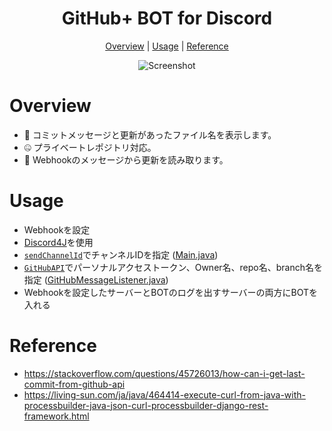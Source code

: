 <h1 align="center">GitHub+ BOT for Discord</h1>

<p align="center">
  <a href="#overview">Overview</a> |
  <a href="#usage">Usage</a> |
  <a href="#reference">Reference</a>
</p>

<p align="center">
  <img alt="Screenshot" src="https://raw.githubusercontent.com/shopipi/GitHubPlus/main/GitHubPlus_Overview.png">
</p>

# Overview
- 💬 コミットメッセージと更新があったファイル名を表示します。
- 🤐 プライベートレポジトリ対応。
- 🤖 Webhookのメッセージから更新を読み取ります。

# Usage
- Webhookを設定
- [Discord4J](https://www.javadoc.io/doc/com.discord4j/Discord4J/2.10.1/index.html)を使用
- [`sendChannelId`](https://github.com/shopipi/GitHubPlus/blob/main/src/com.github.shopipi.githubplus/Main.java#L17)でチャンネルIDを指定 ([Main.java](https://github.com/shopipi/GitHubPlus/blob/main/src/com.github.shopipi.githubplus/Main.java))
- [`GitHubAPI`](https://github.com/shopipi/GitHubPlus/blob/main/src/com.github.shopipi.githubplus/GitHubMessageListener.java#L68)でパーソナルアクセストークン、Owner名、repo名、branch名を指定 ([GitHubMessageListener.java](https://github.com/shopipi/GitHubPlus/blob/main/src/com.github.shopipi.githubplus/GitHubMessageListener.java))
- Webhookを設定したサーバーとBOTのログを出すサーバーの両方にBOTを入れる

# Reference
- https://stackoverflow.com/questions/45726013/how-can-i-get-last-commit-from-github-api
- https://living-sun.com/ja/java/464414-execute-curl-from-java-with-processbuilder-java-json-curl-processbuilder-django-rest-framework.html

